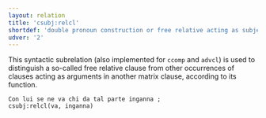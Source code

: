```yaml
---
layout: relation
title: 'csubj:relcl'
shortdef: 'double pronoun construction or free relative acting as subject'
udver: '2'
---
```


This syntactic subrelation (also implemented for <code>ccomp</code> and <code>advcl</code>) is used to distinguish a so-called free relative clause from other occurrences of clauses acting as arguments in another matrix clause, according to its function.

~~~ sdparse
Con lui se ne va chi da tal parte inganna ;
csubj:relcl(va, inganna)
~~~
<!-- Interlanguage links updated Po 11. listopadu 2024, 20:10:45 CET -->
